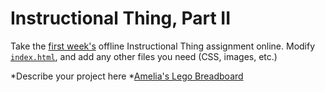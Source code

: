 # Instructional Thing, Part II

Take the [first week's](https://github.com/bfl-itp/syllabus/blob/master/schedule.md#sep-4) offline Instructional Thing assignment online. Modify [`index.html`](index.html), and add any other files you need (CSS, images, etc.)

*Describe your project here
*[Amelia's Lego Breadboard](http://www.inventioninbrooklyn.com/learning/Project2/)
